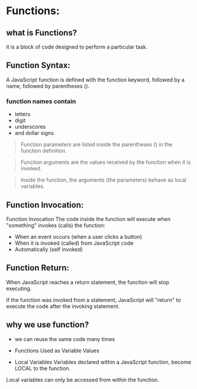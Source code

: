 # Functions:

## what is Functions?

 it is a block of code designed to perform a particular task.

 ##  Function Syntax:

 A JavaScript function is defined with the function keyword, followed by a name, followed by parentheses ().

 ### function names contain
 -  letters
 - digit
 - underscores
 - and dollar signs

 > Function parameters are listed inside the parentheses () in the function definition.

 > Function arguments are the values received by the function when it is invoked.

 > Inside the function, the arguments (the parameters) behave as local variables.

 ## Function Invocation:

 
Function Invocation
The code inside the function will execute when "something" invokes (calls) the function:

- When an event occurs (when a user clicks a button)
- When it is invoked (called) from JavaScript code
- Automatically (self invoked)


## Function Return:

When JavaScript reaches a return statement, the function will stop executing.

If the function was invoked from a statement, JavaScript will "return" to execute the code after the invoking statement.

## why we use function?
- we can reuse the same code many times

- Functions Used as Variable Values

- Local Variables
Variables declared within a JavaScript function, become LOCAL to the function.

Local variables can only be accessed from within the function.

